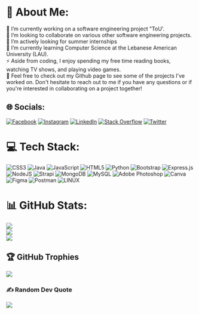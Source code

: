 # 💫 About Me:
🔭 I’m currently working on a software engineering project "ToU'.<br>👯 I’m looking to collaborate on various other software engineering projects.<br>🤝 I’m actively looking for summer internships<br>🌱 I’m currently learning Computer Science at the Lebanese American University (LAU).<br>⚡ Aside from coding, I enjoy spending my free time reading books, watching TV shows, and playing video games.<br>💬 Feel free to check out my Github page to see some of the projects I've worked on. Don't hesitate to reach out to me if you have any questions or if you're interested in collaborating on a project together!<br>


## 🌐 Socials:
[![Facebook](https://img.shields.io/badge/Facebook-%231877F2.svg?logo=Facebook&logoColor=white)](https://facebook.com/chrisdaou03) [![Instagram](https://img.shields.io/badge/Instagram-%23E4405F.svg?logo=Instagram&logoColor=white)](https://instagram.com/chris__daou) [![LinkedIn](https://img.shields.io/badge/LinkedIn-%230077B5.svg?logo=linkedin&logoColor=white)](https://linkedin.com/in/chris-daou) [![Stack Overflow](https://img.shields.io/badge/-Stackoverflow-FE7A16?logo=stack-overflow&logoColor=white)](https://stackoverflow.com/users/21505233) [![Twitter](https://img.shields.io/badge/Twitter-%231DA1F2.svg?logo=Twitter&logoColor=white)](https://twitter.com/chrisdaou) 

# 💻 Tech Stack:
![CSS3](https://img.shields.io/badge/css3-%231572B6.svg?style=for-the-badge&logo=css3&logoColor=white) ![Java](https://img.shields.io/badge/java-%23ED8B00.svg?style=for-the-badge&logo=java&logoColor=white) ![JavaScript](https://img.shields.io/badge/javascript-%23323330.svg?style=for-the-badge&logo=javascript&logoColor=%23F7DF1E) ![HTML5](https://img.shields.io/badge/html5-%23E34F26.svg?style=for-the-badge&logo=html5&logoColor=white) ![Python](https://img.shields.io/badge/python-3670A0?style=for-the-badge&logo=python&logoColor=ffdd54) ![Bootstrap](https://img.shields.io/badge/bootstrap-%23563D7C.svg?style=for-the-badge&logo=bootstrap&logoColor=white) ![Express.js](https://img.shields.io/badge/express.js-%23404d59.svg?style=for-the-badge&logo=express&logoColor=%2361DAFB) ![NodeJS](https://img.shields.io/badge/node.js-6DA55F?style=for-the-badge&logo=node.js&logoColor=white) ![Strapi](https://img.shields.io/badge/strapi-%232E7EEA.svg?style=for-the-badge&logo=strapi&logoColor=white) ![MongoDB](https://img.shields.io/badge/MongoDB-%234ea94b.svg?style=for-the-badge&logo=mongodb&logoColor=white) ![MySQL](https://img.shields.io/badge/mysql-%2300f.svg?style=for-the-badge&logo=mysql&logoColor=white) ![Adobe Photoshop](https://img.shields.io/badge/adobephotoshop-%2331A8FF.svg?style=for-the-badge&logo=adobephotoshop&logoColor=white) ![Canva](https://img.shields.io/badge/Canva-%2300C4CC.svg?style=for-the-badge&logo=Canva&logoColor=white) 	![Figma](https://img.shields.io/badge/figma-%23F24E1E.svg?style=for-the-badge&logo=figma&logoColor=white) ![Postman](https://img.shields.io/badge/Postman-FF6C37?style=for-the-badge&logo=postman&logoColor=white) ![LINUX](https://img.shields.io/badge/Linux-FCC624?style=for-the-badge&logo=linux&logoColor=black)
# 📊 GitHub Stats:
![](https://github-readme-stats.vercel.app/api?username=chris-daou&theme=dark&hide_border=false&include_all_commits=true&count_private=true)<br/>
![](https://github-readme-streak-stats.herokuapp.com/?user=chris-daou&theme=dark&hide_border=false)<br/>
![](https://github-readme-stats.vercel.app/api/top-langs/?username=chris-daou&theme=dark&hide_border=false&include_all_commits=true&count_private=true&layout=compact)

## 🏆 GitHub Trophies
![](https://github-profile-trophy.vercel.app/?username=chris-daou&theme=radical&no-frame=false&no-bg=false&margin-w=4)

### ✍️ Random Dev Quote
![](https://quotes-github-readme.vercel.app/api?type=horizontal&theme=radical)
